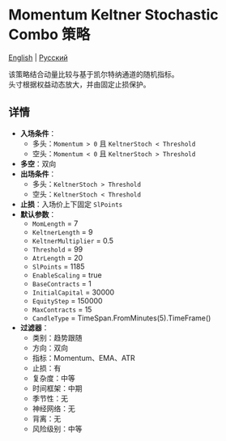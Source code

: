 # Momentum Keltner Stochastic Combo 策略
[English](README.md) | [Русский](README_ru.md)

该策略结合动量比较与基于凯尔特纳通道的随机指标。  
头寸根据权益动态放大，并由固定止损保护。

## 详情

- **入场条件**：  
  - 多头：`Momentum > 0` 且 `KeltnerStoch < Threshold`  
  - 空头：`Momentum < 0` 且 `KeltnerStoch > Threshold`
- **多空**：双向  
- **出场条件**：  
  - 多头：`KeltnerStoch > Threshold`  
  - 空头：`KeltnerStoch < Threshold`
- **止损**：入场价上下固定 `SlPoints`  
- **默认参数**：  
  - `MomLength` = 7  
  - `KeltnerLength` = 9  
  - `KeltnerMultiplier` = 0.5  
  - `Threshold` = 99  
  - `AtrLength` = 20  
  - `SlPoints` = 1185  
  - `EnableScaling` = true  
  - `BaseContracts` = 1  
  - `InitialCapital` = 30000  
  - `EquityStep` = 150000  
  - `MaxContracts` = 15  
  - `CandleType` = TimeSpan.FromMinutes(5).TimeFrame()
- **过滤器**：  
  - 类别：趋势跟随  
  - 方向：双向  
  - 指标：Momentum、EMA、ATR  
  - 止损：有  
  - 复杂度：中等  
  - 时间框架：中期  
  - 季节性：无  
  - 神经网络：无  
  - 背离：无  
  - 风险级别：中等

